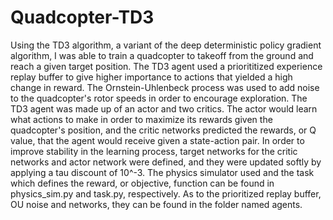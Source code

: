 # Quadcopter-TD3

Using the TD3 algorithm, a variant of the deep deterministic policy gradient algorithm, I was able to train a quadcopter to takeoff from the ground and reach a given target position. The TD3 agent used a priorititized experience replay buffer to give higher importance to actions that yielded a high change in reward. The Ornstein-Uhlenbeck process was used to add noise to the quadcopter's rotor speeds in order to encourage exploration. The TD3 agent was made up of an actor and two critics. The actor would learn what actions to make in order to maximize its rewards given the quadcopter's position, and the critic networks predicted the rewards, or Q value, that the agent would receive given a state-action pair. In order to improve stability in the learning process, target networks for the critic networks and actor network were defined, and they were updated softly by applying a tau discount of 10^-3. The physics simulator used and the task which defines the reward, or objective, function can be found in physics_sim.py and task.py, respectively. As to the prioritized replay buffer, OU noise and networks, they can be found in the folder named agents.
